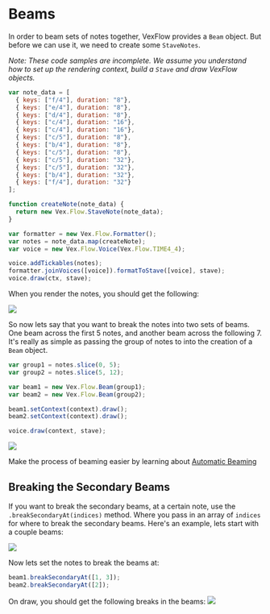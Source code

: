 # Beams
In order to beam sets of notes together, VexFlow provides a `Beam` object. But before we can use it, we need to create some `StaveNotes`. 

*Note: These code samples are incomplete. We assume you understand how to set up the rendering context, build a `Stave` and draw VexFlow objects.*

```javascript
var note_data = [
  { keys: ["f/4"], duration: "8"},
  { keys: ["e/4"], duration: "8"},
  { keys: ["d/4"], duration: "8"},
  { keys: ["c/4"], duration: "16"},
  { keys: ["c/4"], duration: "16"},
  { keys: ["c/5"], duration: "8"},
  { keys: ["b/4"], duration: "8"},
  { keys: ["c/5"], duration: "8"},
  { keys: ["c/5"], duration: "32"},
  { keys: ["c/5"], duration: "32"},
  { keys: ["b/4"], duration: "32"},
  { keys: ["f/4"], duration: "32"}
];

function createNote(note_data) {
  return new Vex.Flow.StaveNote(note_data);
}

var formatter = new Vex.Flow.Formatter();
var notes = note_data.map(createNote);
var voice = new Vex.Flow.Voice(Vex.Flow.TIME4_4);

voice.addTickables(notes);
formatter.joinVoices([voice]).formatToStave([voice], stave);
voice.draw(ctx, stave);
```

When you render the notes, you should get the following:

![](http://i.imgur.com/dyYywtv.png)

So now lets say that you want to break the notes into two sets of beams. One beam across the first 5 notes, and another beam across the following 7. It's really as simple as passing the group of notes to into the creation of a `Beam` object.

```javascript
var group1 = notes.slice(0, 5);
var group2 = notes.slice(5, 12);

var beam1 = new Vex.Flow.Beam(group1);
var beam2 = new Vex.Flow.Beam(group2);

beam1.setContext(context).draw();
beam2.setContext(context).draw();

voice.draw(context, stave);
```

![](http://i.imgur.com/o83YUJh.png)

Make the process of beaming easier by learning about [Automatic Beaming](https://github.com/0xfe/vexflow/wiki/Automatic-Beaming)

## Breaking the Secondary Beams

If you want to break the secondary beams, at a certain note, use the `.breakSecondaryAt(indices)` method. Where you pass in an array of `indices` for where to break the secondary beams. Here's an example, lets start with a couple beams:

![](http://i.imgur.com/LmRkCXe.png)

Now lets set the notes to break the beams at:

```javascript
beam1.breakSecondaryAt([1, 3]);
beam2.breakSecondaryAt([2]);
```

On draw, you should get the following breaks in the beams:
![](http://i.imgur.com/xfXsJfT.png)
